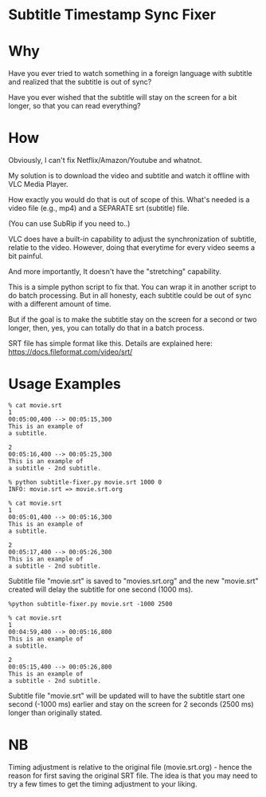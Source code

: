 # Subtitle Timestamp Sync Fixer

# Why
Have you ever tried to watch something in a foreign language with subtitle and realized that the subtitle is out of sync?

Have you ever wished that the subtitle will stay on the screen for a bit longer, so that you can read everything?

# How
Obviously, I can't fix Netflix/Amazon/Youtube and whatnot.

My solution is to download the video and subtitle and watch it offline with VLC Media Player.

How exactly you would do that is out of scope of this.
What's needed is a video file (e.g., mp4) and a SEPARATE srt (subtitle) file.

(You can use SubRip if you need to..)

VLC does have a built-in capability to adjust the synchronization of subtitle, relatie to the video.
However, doing that everytime for every video seems a bit painful.

And more importantly, It doesn't have the "stretching" capability.

This is a simple python script to fix that. You can wrap it in another script to do batch processing.
But in all honesty, each subtitle could be out of sync with a different amount of time.

But if the goal is to make the subtitle stay on the screen for a second or two longer, then, yes, you can totally do that in a batch process.

SRT file has simple format like this. Details are explained here:
https://docs.fileformat.com/video/srt/

# Usage Examples

```
% cat movie.srt
1
00:05:00,400 --> 00:05:15,300
This is an example of
a subtitle.

2
00:05:16,400 --> 00:05:25,300
This is an example of
a subtitle - 2nd subtitle.

% python subtitle-fixer.py movie.srt 1000 0 
INFO: movie.srt => movie.srt.org

% cat movie.srt
1
00:05:01,400 --> 00:05:16,300
This is an example of
a subtitle.

2
00:05:17,400 --> 00:05:26,300
This is an example of
a subtitle - 2nd subtitle.
```

Subtitle file "movie.srt" is saved to "movies.srt.org" and the new "movie.srt" created will delay the subtitle for one second (1000 ms).

```
%python subtitle-fixer.py movie.srt -1000 2500

% cat movie.srt                                
1
00:04:59,400 --> 00:05:16,800
This is an example of
a subtitle.

2
00:05:15,400 --> 00:05:26,800
This is an example of
a subtitle - 2nd subtitle.
```

Subtitle file "movie.srt" will be updated will to have the subtitle start one second (-1000 ms) earlier and stay on the screen for 2 seconds (2500 ms) longer than originally stated.

# NB
Timing adjustment is relative to the original file (movie.srt.org) - hence the reason for first saving the original SRT file.
The idea is that you may need to try a few times to get the timing adjustment to your liking.

